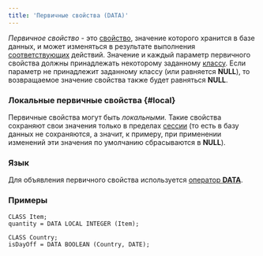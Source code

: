 ```yaml
---
title: 'Первичные свойства (DATA)'
---
```


*Первичное свойство* - это [свойство](Properties.md), значение которого хранится в базе данных, и может изменяться в результате выполнения [соответствующих](Property_change_CHANGE_.md) действий. Значение и каждый параметр первичного свойства должны принадлежать некоторому заданному [классу](Classes.md). Если параметр не принадлежит заданному классу (или равняется **NULL**), то возвращаемое значение свойства также будет равняться **NULL**. 

### Локальные первичные свойства {#local}

Первичные свойства могут быть *локальными.* Такие свойства сохраняют свои значения только в пределах [сессии](Change_sessions.md) (то есть в базу данных не сохраняются, а значит, к примеру, при применении изменений эти значения по умолчанию сбрасываются в **NULL**).

### Язык

Для объявления первичного свойства используется [оператор **DATA**](DATA_operator.md).

### Примеры


```lsf
CLASS Item;
quantity = DATA LOCAL INTEGER (Item);

CLASS Country;
isDayOff = DATA BOOLEAN (Country, DATE);
```
